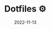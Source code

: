 ---
date: 2022-11-13
demo: "https://lewinkoon.github.io/dotfiles"
description: Collection of configuration files for popular unix-based tools.
title: Dotfiles ⚙️
source: "https://github.com/lewinkoon/dotfiles"
---
